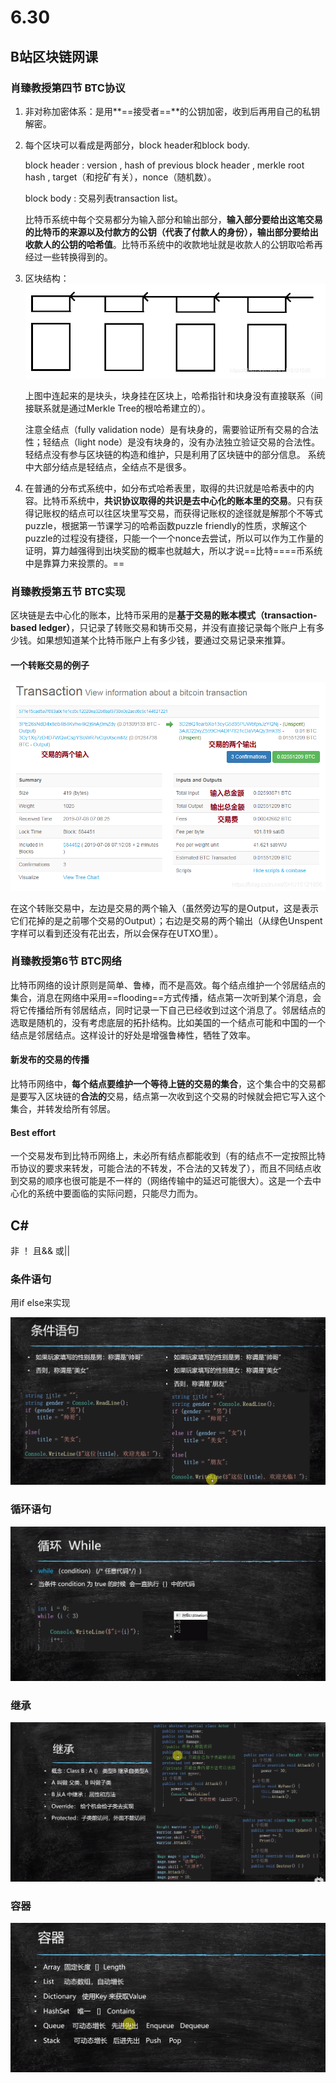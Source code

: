 # 6.30

## **B站区块链网课**

### **肖臻教授第四节**  BTC**协议**

1. 非对称加密体系：是用**==接受者==**的公钥加密，收到后再用自己的私钥解密。

2. 每个区块可以看成是两部分，block header和block body.

   block header : version , hash of previous block header , merkle root hash , target（和挖矿有关），nonce（随机数）。

   block body : 交易列表transaction list。

   比特币系统中每个交易都分为输入部分和输出部分，**输入部分要给出这笔交易的比特币的来源以及付款方的公钥（代表了付款人的身份），输出部分要给出收款人的公钥的哈希值**。比特币系统中的收款地址就是收款人的公钥取哈希再经过一些转换得到的。

3. 区块结构：![QQ截图20210630110737](../assets/6.30/QQ截图20210630110737.png)

   上图中连起来的是块头，块身挂在区块上，哈希指针和块身没有直接联系（间接联系就是通过Merkle Tree的根哈希建立的）。

   注意全结点（fully validation node）是有块身的，需要验证所有交易的合法性；轻结点（light node）是没有块身的，没有办法独立验证交易的合法性。
   轻结点没有参与区块链的构造和维护，只是利用了区块链中的部分信息。
   系统中大部分结点是轻结点，全结点不是很多。

4. 在普通的分布式系统中，如分布式哈希表里，取得的共识就是哈希表中的内容。比特币系统中，**共识协议取得的共识是去中心化的账本里的交易**。只有获得记账权的结点可以往区块里写交易，而获得记账权的途径就是解那个不等式puzzle，根据第一节课学习的哈希函数puzzle friendly的性质，求解这个puzzle的过程没有捷径，只能一个一个nonce去尝试，所以可以作为工作量的证明，算力越强得到出块奖励的概率也就越大，所以才说==比特====币系统中是靠算力来投票的。==

### **肖臻教授第五节  BTC实现**

区块链是去中心化的账本，比特币采用的是**基于交易的账本模式（transaction-based ledger）**，只记录了转账交易和铸币交易，并没有直接记录每个账户上有多少钱。如果想知道某个比特币账户上有多少钱，要通过交易记录来推算。

#### **一个转账交易的例子**

![20190708160902708](../assets/6.30/20190708160902708.png)

在这个转账交易中，左边是交易的两个输入（虽然旁边写的是Output，这是表示它们花掉的是之前哪个交易的Output）；右边是交易的两个输出（从绿色Unspent字样可以看到还没有花出去，所以会保存在UTXO里）。



### **肖臻教授第6节 BTC网络**

比特币网络的设计原则是简单、鲁棒，而不是高效。每个结点维护一个邻居结点的集合，消息在网络中采用==flooding==方式传播，结点第一次听到某个消息，会将它传播给所有邻居结点，同时记录一下自己已经收到过这个消息了。邻居结点的选取是随机的，没有考虑底层的拓扑结构。比如美国的一个结点可能和中国的一个结点是邻居结点。这样设计的好处是增强鲁棒性，牺牲了效率。

#### **新发布的交易的传播**

比特币网络中，**每个结点要维护一个等待上链的交易的集合**，这个集合中的交易都是要写入区块链的**合法的**交易，结点第一次收到这个交易的时候就会把它写入这个集合，并转发给所有邻居。

#### **Best effort**

一个交易发布到比特币网络上，未必所有结点都能收到（有的结点不一定按照比特币协议的要求来转发，可能合法的不转发，不合法的又转发了），而且不同结点收到交易的顺序也很可能是不一样的（网络传输中的延迟可能很大）。这是一个去中心化的系统中要面临的实际问题，只能尽力而为。

 

## **C#**

非  ！           且&&               或||

### **条件语句**

用if else来实现

![QQ截图20210630160203](../assets/6.30/QQ截图20210630160203.png)

### **循环语句**

![QQ截图20210630161847](../assets/6.30/QQ截图20210630161847.png)

### **继承**

![QQ截图20210630174830](../assets/6.30/QQ截图20210630174830.png)

### **容器**

![QQ截图20210630180443](../assets/6.30/QQ截图20210630180443.png)
